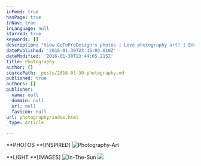 ```yaml
---
inFeed: true
hasPage: true
inNav: true
inLanguage: null
starred: true
keywords: []
description: "View GoToProDesign's photos | Love photography art! | Edmonton, Alberta commission photography and productions by Ry"
datePublished: '2016-01-30T23:45:03.610Z'
dateModified: '2016-01-30T23:44:05.215Z'
title: Photography
author: []
sourcePath: _posts/2016-01-30-photography.md
published: true
authors: []
publisher:
  name: null
  domain: null
  url: null
  favicon: null
url: photography/index.html
_type: Article

---
```

**PHOTOS **\[INSPIRED\]
![Photography-Art](https://the-grid-user-content.s3-us-west-2.amazonaws.com/07e7e244-1954-4c7a-a25b-bbea82d28e22.jpg)

**LIGHT **\[IMAGES\]
![In-The-Sun](https://s3-us-west-2.amazonaws.com/the-grid-img/p/7f682763b58303ff917fbae69550ac5c283af205.jpg)
![](https://the-grid-user-content.s3-us-west-2.amazonaws.com/3d156298-4174-4ffd-a039-73541bbb5896.jpg)